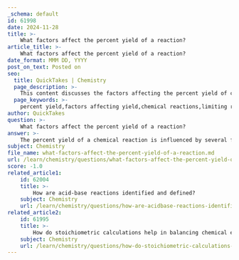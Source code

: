 ```yaml
---
_schema: default
id: 61998
date: 2024-11-28
title: >-
    What factors affect the percent yield of a reaction?
article_title: >-
    What factors affect the percent yield of a reaction?
date_format: MMM DD, YYYY
post_on_text: Posted on
seo:
  title: QuickTakes | Chemistry
  page_description: >-
    This content discusses the factors affecting the percent yield of chemical reactions, including completeness, limiting reactants, side reactions, reaction conditions, purity, measurement errors, physical losses, and reversibility.
  page_keywords: >-
    percent yield,factors affecting yield,chemical reactions,limiting reactants,side reactions,reaction conditions,purity of reactants,measurement errors,physical losses,reversible reactions
author: QuickTakes
question: >-
    What factors affect the percent yield of a reaction?
answer: >-
    The percent yield of a chemical reaction is influenced by several factors, which can affect the efficiency and outcome of the reaction. Here are the key factors that can impact percent yield:\n\n1. **Reaction Completeness**: If the reaction does not go to completion, meaning not all reactants are converted into products, the actual yield will be less than the theoretical yield. This is a common reason for a percent yield that is less than 100%.\n\n2. **Limiting Reactants**: The presence of a limiting reactant, which is the reactant that is completely consumed first, can restrict the amount of product formed. Understanding which reactant is limiting is crucial for calculating the theoretical yield.\n\n3. **Side Reactions**: Unwanted side reactions can consume reactants and produce by-products, which reduces the amount of desired product formed. This can significantly lower the percent yield.\n\n4. **Reaction Conditions**: Factors such as temperature and pressure can greatly influence the rate and extent of a reaction. For example, certain reactions may require specific temperatures to proceed efficiently, and deviations from these conditions can lead to lower yields.\n\n5. **Purity of Reactants**: Impurities in the reactants can affect the reaction's efficiency. If the reactants are not pure, the actual yield may be lower than expected.\n\n6. **Measurement Errors**: Inaccuracies in measuring the amounts of reactants or products can lead to discrepancies in yield calculations. This includes errors in weighing or volumetric measurements.\n\n7. **Physical Losses**: During the process of transferring materials (e.g., from one container to another), some product may be lost, which would also decrease the actual yield.\n\n8. **Reversibility of Reactions**: In reversible reactions, the products can revert back to reactants, preventing the reaction from reaching completion and thus lowering the percent yield.\n\nIn summary, the percent yield is calculated using the formula:\n\n$$\n\text{Percent Yield} = \frac{\text{Actual Yield}}{\text{Theoretical Yield}} \times 100\%\n$$\n\nMaximizing the percent yield is a significant goal in industrial chemistry, as higher yields indicate more efficient use of resources and lower costs.
subject: Chemistry
file_name: what-factors-affect-the-percent-yield-of-a-reaction.md
url: /learn/chemistry/questions/what-factors-affect-the-percent-yield-of-a-reaction
score: -1.0
related_article1:
    id: 62004
    title: >-
        How are acid-base reactions identified and defined?
    subject: Chemistry
    url: /learn/chemistry/questions/how-are-acidbase-reactions-identified-and-defined
related_article2:
    id: 61995
    title: >-
        How do stoichiometric calculations help in balancing chemical equations?
    subject: Chemistry
    url: /learn/chemistry/questions/how-do-stoichiometric-calculations-help-in-balancing-chemical-equations
---
```


&nbsp;
